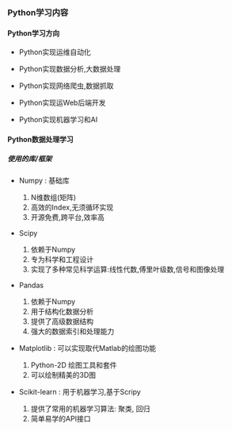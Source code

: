 ### Python学习内容


#### Python学习方向

* Python实现运维自动化

* Python实现数据分析,大数据处理

* Python实现网络爬虫,数据抓取

* Python实现运Web后端开发

* Python实现机器学习和AI

#### Python数据处理学习

##### 使用的库/框架

* Numpy : 基础库
    1. N维数组(矩阵)
    2. 高效的Index,无须循环实现
    3. 开源免费,跨平台,效率高
    
* Scipy
    1. 依赖于Numpy
    2. 专为科学和工程设计
    3. 实现了多种常见科学运算:线性代数,傅里叶级数,信号和图像处理
    
* Pandas
    1. 依赖于Numpy
    2. 用于结构化数据分析
    3. 提供了高级数据结构
    4. 强大的数据索引和处理能力
    
* Matplotlib : 可以实现取代Matlab的绘图功能
    1. Python-2D 绘图工具和套件
    2. 可以绘制精美的3D图
    
* Scikit-learn : 用于机器学习,基于Scripy
    1. 提供了常用的机器学习算法: 聚类, 回归
    2. 简单易学的API接口
